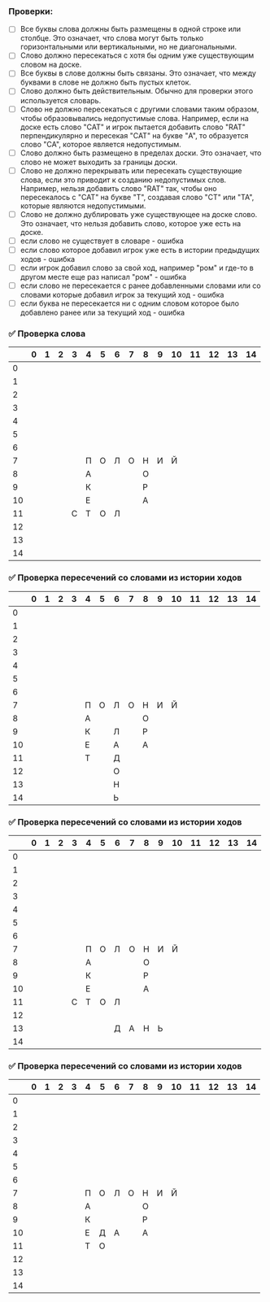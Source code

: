 ### Проверки:
  -[ ] Все буквы слова должны быть размещены в одной строке или столбце. Это означает, что слова могут быть только горизонтальными или вертикальными, но не диагональными.
  -[ ] Слово должно пересекаться с хотя бы одним уже существующим словом на доске.
  -[ ] Все буквы в слове должны быть связаны. Это означает, что между буквами в слове не должно быть пустых клеток.
  -[ ] Слово должно быть действительным. Обычно для проверки этого используется словарь.
  -[ ] Слово не должно пересекаться с другими словами таким образом, чтобы образовывались недопустимые слова. Например, если на доске есть слово "CAT" и игрок пытается добавить слово "RAT" перпендикулярно и пересекая "CAT" на букве "A", то образуется слово "CA", которое является недопустимым.
  -[ ] Слово должно быть размещено в пределах доски. Это означает, что слово не может выходить за границы доски.
  -[ ] Слово не должно перекрывать или пересекать существующие слова, если это приводит к созданию недопустимых слов. Например, нельзя добавить слово "RAT" так, чтобы оно пересекалось с "CAT" на букве "T", создавая слово "CT" или "TA", которые являются недопустимыми.
  -[ ] Слово не должно дублировать уже существующее на доске слово. Это означает, что нельзя добавить слово, которое уже есть на доске.
  -[ ] если слово не существует в словаре - ошибка
  -[ ] если слово которое добавил игрок уже есть в истории предыдущих ходов - ошибка
  -[ ] если игрок добавил слово за свой ход, например "ром" и где-то в другом месте еще раз написал "ром" - ошибка
  -[ ] если слово не пересекается с ранее добавленными словами или со словами которые добавил игрок за текущий ход - ошибка
  -[ ] если буква не пересекается ни с одним словом которое было добавлено ранее или за текущий ход - ошибка

### ✅ Проверка слова

|    | 0 | 1 | 2 | 3 | 4 | 5 | 6 | 7 | 8 | 9 | 10 | 11 | 12 | 13 | 14 |
|----|---|---|---|---|---|---|---|---|---|---|----|----|----|----|----|
| 0  |   |   |   |   |   |   |   |   |   |   |    |    |    |    |    |
| 1  |   |   |   |   |   |   |   |   |   |   |    |    |    |    |    |
| 2  |   |   |   |   |   |   |   |   |   |   |    |    |    |    |    |
| 3  |   |   |   |   |   |   |   |   |   |   |    |    |    |    |    |
| 4  |   |   |   |   |   |   |   |   |   |   |    |    |    |    |    |
| 5  |   |   |   |   |   |   |   |   |   |   |    |    |    |    |    |
| 6  |   |   |   |   |   |   |   |   |   |   |    |    |    |    |    |
| 7  |   |   |   |   | П | О | Л | О | Н | И | Й  |    |    |    |    |
| 8  |   |   |   |   | А |   |   |   | О |   |    |    |    |    |    |
| 9  |   |   |   |   | К |   |   |   | Р |   |    |    |    |    |    |
| 10 |   |   |   |   | Е |   |   |   | А |   |    |    |    |    |    |
| 11 |   |   |   | С | Т | О | Л |   |   |   |    |    |    |    |    |
| 12 |   |   |   |   |   |   |   |   |   |   |    |    |    |    |    |
| 13 |   |   |   |   |   |   |   |   |   |   |    |    |    |    |    |
| 14 |   |   |   |   |   |   |   |   |   |   |    |    |    |    |    |

### ✅ Проверка пересечений со словами из истории ходов

|    | 0 | 1 | 2 | 3 | 4 | 5 | 6 | 7 | 8 | 9 | 10 | 11 | 12 | 13 | 14 |
|----|---|---|---|---|---|---|---|---|---|---|----|----|----|----|----|
| 0  |   |   |   |   |   |   |   |   |   |   |    |    |    |    |    |
| 1  |   |   |   |   |   |   |   |   |   |   |    |    |    |    |    |
| 2  |   |   |   |   |   |   |   |   |   |   |    |    |    |    |    |
| 3  |   |   |   |   |   |   |   |   |   |   |    |    |    |    |    |
| 4  |   |   |   |   |   |   |   |   |   |   |    |    |    |    |    |
| 5  |   |   |   |   |   |   |   |   |   |   |    |    |    |    |    |
| 6  |   |   |   |   |   |   |   |   |   |   |    |    |    |    |    |
| 7  |   |   |   |   | П | О | Л | О | Н | И | Й  |    |    |    |    |
| 8  |   |   |   |   | А |   |   |   | О |   |    |    |    |    |    |
| 9  |   |   |   |   | К |   | Л |   | Р |   |    |    |    |    |    |
| 10 |   |   |   |   | Е |   | А |   | А |   |    |    |    |    |    |
| 11 |   |   |   |   | Т |   | Д |   |   |   |    |    |    |    |    |
| 12 |   |   |   |   |   |   | О |   |   |   |    |    |    |    |    |
| 13 |   |   |   |   |   |   | Н |   |   |   |    |    |    |    |    |
| 14 |   |   |   |   |   |   | Ь |   |   |   |    |    |    |    |    |


### ✅ Проверка пересечений со словами из истории ходов

|    | 0 | 1 | 2 | 3 | 4 | 5 | 6 | 7 | 8 | 9 | 10 | 11 | 12 | 13 | 14 |
|----|---|---|---|---|---|---|---|---|---|---|----|----|----|----|----|
| 0  |   |   |   |   |   |   |   |   |   |   |    |    |    |    |    |
| 1  |   |   |   |   |   |   |   |   |   |   |    |    |    |    |    |
| 2  |   |   |   |   |   |   |   |   |   |   |    |    |    |    |    |
| 3  |   |   |   |   |   |   |   |   |   |   |    |    |    |    |    |
| 4  |   |   |   |   |   |   |   |   |   |   |    |    |    |    |    |
| 5  |   |   |   |   |   |   |   |   |   |   |    |    |    |    |    |
| 6  |   |   |   |   |   |   |   |   |   |   |    |    |    |    |    |
| 7  |   |   |   |   | П | О | Л | О | Н | И | Й  |    |    |    |    |
| 8  |   |   |   |   | А |   |   |   | О |   |    |    |    |    |    |
| 9  |   |   |   |   | К |   |   |   | Р |   |    |    |    |    |    |
| 10 |   |   |   |   | Е |   |   |   | А |   |    |    |    |    |    |
| 11 |   |   |   | С | Т | О | Л |   |   |   |    |    |    |    |    |
| 12 |   |   |   |   |   |   |   |   |   |   |    |    |    |    |    |
| 13 |   |   |   |   |   |   | Д | А | Н | Ь |    |    |    |    |    |
| 14 |   |   |   |   |   |   |   |   |   |   |    |    |    |    |    |

### ✅ Проверка пересечений со словами из истории ходов

|    | 0 | 1 | 2 | 3 | 4 | 5 | 6 | 7 | 8 | 9 | 10 | 11 | 12 | 13 | 14 |
|----|---|---|---|---|---|---|---|---|---|---|----|----|----|----|----|
| 0  |   |   |   |   |   |   |   |   |   |   |    |    |    |    |    |
| 1  |   |   |   |   |   |   |   |   |   |   |    |    |    |    |    |
| 2  |   |   |   |   |   |   |   |   |   |   |    |    |    |    |    |
| 3  |   |   |   |   |   |   |   |   |   |   |    |    |    |    |    |
| 4  |   |   |   |   |   |   |   |   |   |   |    |    |    |    |    |
| 5  |   |   |   |   |   |   |   |   |   |   |    |    |    |    |    |
| 6  |   |   |   |   |   |   |   |   |   |   |    |    |    |    |    |
| 7  |   |   |   |   | П | О | Л | О | Н | И | Й  |    |    |    |    |
| 8  |   |   |   |   | А |   |   |   | О |   |    |    |    |    |    |
| 9  |   |   |   |   | К |   |   |   | Р |   |    |    |    |    |    |
| 10 |   |   |   |   | Е | Д | А |   | А |   |    |    |    |    |    |
| 11 |   |   |   |   | Т | О |   |   |   |   |    |    |    |    |    |
| 12 |   |   |   |   |   |   |   |   |   |   |    |    |    |    |    |
| 13 |   |   |   |   |   |   |   |   |   |   |    |    |    |    |    |
| 14 |   |   |   |   |   |   |   |   |   |   |    |    |    |    |    |


